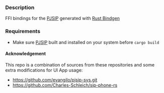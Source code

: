 ### Description

FFI bindings for the [PJSIP](https://pjsip.org/) generated with [Rust Bindgen](https://rust-lang.github.io/rust-bindgen/)

### Requirements
* Make sure [PJSIP](https://github.com/pjsip/pjproject) built and installed on your system before `cargo build`

#### Acknowledgement
This repo is a combination of sources from these repositories and some extra modifications for UI App usage:
* https://github.com/evangilo/pjsip-sys.git
* https://github.com/Charles-Schleich/sip-phone-rs
